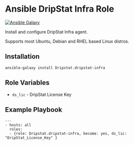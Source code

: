 # Ansible DripStat Infra Role

[![Ansible Galaxy](https://img.shields.io/badge/galaxy-Dripstat.dripstat--infra-blue.svg)](https://galaxy.ansible.com/Dripstat/dripstat-infra/)

Install and configure DripStat Infra agent.

Supports most Ubuntu, Debian and RHEL based Linux distros.

## Installation

```
ansible-galaxy install Dripstat.dripstat-infra
```

## Role Variables

- `ds_lic` - DripStat License Key


## Example Playbook

```
---
- hosts: all
  roles:
  - {role: Dripstat.dripstat-infra, become: yes, ds_lic: "DripStat_License_Key" }
```
